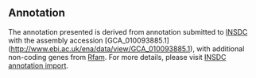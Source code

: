 
Annotation
----------

The annotation presented is derived from annotation submitted to
[INSDC](http://www.insdc.org) with the assembly accession [GCA\_010093885.1]
(http://www.ebi.ac.uk/ena/data/view/GCA_010093885.1),
with additional non-coding genes from
[Rfam](http://rfam.xfam.org/). For more details, please visit [INSDC
annotation import](http://ensemblgenomes.org/info/data/insdc_annotation).
